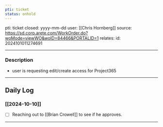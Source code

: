 ```yaml
---
pti: ticket
status: onhold
---
```

pti: ticket 
closed: yyyy-mm-dd
user: [[Chris Hornberg]]
source: https://sd.corp.arete.com/WorkOrder.do?woMode=viewWO&woID=84466&PORTALID=1
relates: 
id: 2024101011274691

---
### Description
- user is requesting edit/create access for Project365
---
## Daily Log
### [[2024-10-10]]
- [ ] Reaching out to [[Brian Crowell]] to see if he approves.
---